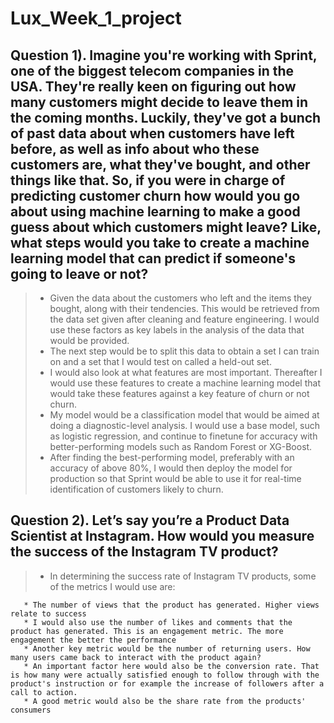 # Lux_Week_1_project

## Question 1). Imagine you're working with Sprint, one of the biggest telecom companies in the USA. They're really keen on figuring out how many customers might decide to leave them in the coming months. Luckily, they've got a bunch of past data about when customers have left before, as well as info about who these customers are, what they've bought, and other things like that. So, if you were in charge of predicting customer churn how would you go about using machine learning to make a good guess about which customers might leave? Like, what steps would you take to create a machine learning model that can predict if someone's going to leave or not?

> * Given the data about the customers who left and the items they bought, along with their tendencies. This would be retrieved from the data set given after cleaning and feature engineering. I would use these factors as key labels in the analysis of the data that would be provided.
> * The next step would be to split this data to obtain a set I can train on and a set that I would test on called a held-out set.
> * I would also look at what features are most important. Thereafter I would use these features to create a machine learning model that would take these features against a key feature of churn or not churn. 
> * My model would be a classification model that would be aimed at doing a diagnostic-level analysis. I would use a base model, such as logistic regression, and continue to finetune for accuracy with better-performing models such as Random Forest or XG-Boost.
> * After finding the best-performing model, preferably with an accuracy of above 80%, I would then deploy the model for production so that Sprint would be able to use it for real-time identification of customers likely to churn.

## Question 2). Let’s say you’re a Product Data Scientist at Instagram. How would you measure the success of the Instagram TV product?

> * In determining the success rate of Instagram TV products, some of the metrics I would use are:
>   
       * The number of views that the product has generated. Higher views relate to success
       * I would also use the number of likes and comments that the product has generated. This is an engagement metric. The more engagement the better the performance
       * Another key metric would be the number of returning users. How many users came back to interact with the product again?
       * An important factor here would also be the conversion rate. That is how many were actually satisfied enough to follow through with the product's instruction or for example the increase of followers after a call to action.
       * A good metric would also be the share rate from the products' consumers
